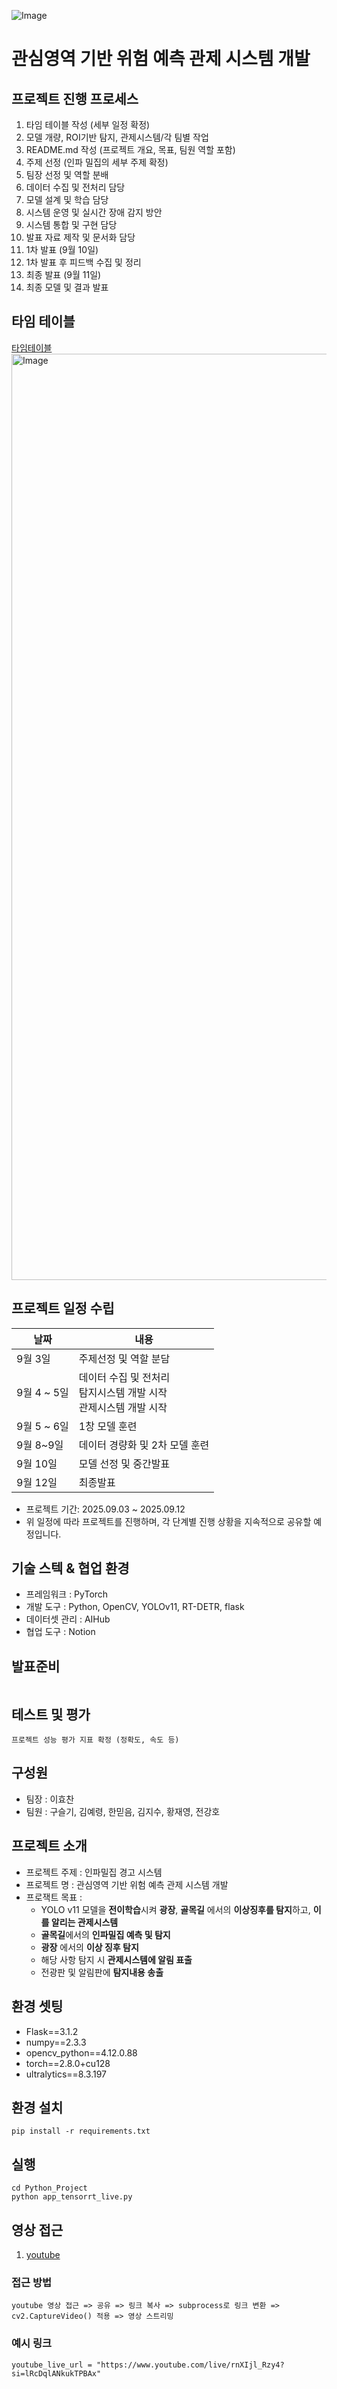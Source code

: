 
![Image](https://github.com/user-attachments/assets/8d8920e4-aa4b-4c25-9046-c3aa9a5f6cf7)
# 관심영역 기반 위험 예측 관제 시스템 개발

## 프로젝트 진행 프로세스

1. 타임 테이블 작성 (세부 일정 확정)
2. 모델 개량, ROI기반 탐지, 관제시스템/각 팀별 작업
3. README.md 작성 (프로젝트 개요, 목표, 팀원 역할 포함)
4. 주제 선정 (인파 밀집의 세부 주제 확정)
5. 팀장 선정 및 역할 분배
6. 데이터 수집 및 전처리 담당
7. 모델 설계 및 학습 담당
8. 시스템 운영 및 실시간 장애 감지 방안
9. 시스템 통합 및 구현 담당
10. 발표 자료 제작 및 문서화 담당
11. 1차 발표 (9월 10일)
12. 1차 발표 후 피드백 수집 및 정리
13. 최종 발표 (9월 11일)
14. 최종 모델 및 결과 발표

## 타임 테이블
[타임테이블](https://www.notion.so/2683c414e0cc802f80ebcb913700dbee?v=2683c414e0cc802da810000c5abdc096&source)
<img width="960" height="1482" alt="Image" src="https://github.com/user-attachments/assets/eb7b2e1f-28da-4528-8005-50b17e7ffdaa" />
## 프로젝트 일정 수립
| 날짜 | 내용 |
|--|--|
| 9월 3일 | 주제선정 및 역할 분담 |
| 9월 4 ~ 5일 | 데이터 수집 및 전처리<br>탐지시스템 개발 시작 <br>관제시스템 개발 시작 |
| 9월 5 ~ 6일 | 1창 모델 훈련 |
| 9월 8~9일 |데이터 경량화 및 2차 모델 훈련|
| 9월 10일 | 모델 선정 및 중간발표 |
| 9월 12일 | 최종발표 |

- 프로젝트 기간: 2025.09.03 ~ 2025.09.12
- 위 일정에 따라 프로젝트를 진행하며, 각 단계별 진행 상황을 지속적으로 공유할 예정입니다.

## 기술 스텍 & 협업 환경

- 프레임워크 : PyTorch
- 개발 도구 : Python, OpenCV, YOLOv11, RT-DETR, flask
- 데이터셋 관리 : AIHub
- 협업 도구 : Notion


## 발표준비
```

```

## 테스트 및 평가
```
프로젝트 성능 평가 지표 확정 (정확도, 속도 등)
```

## 구성원
- 팀장 : 이효찬
- 팀원 : 구슬기, 김예령, 한믿음, 김지수, 황재영, 전강호


## 프로젝트 소개

- 프로젝트 주제 : 인파밀집 경고 시스템
- 프로젝트 명 : 관심영역 기반 위험 예측 관제 시스템 개발
- 프로잭트 목표 :
   - YOLO v11 모델을 **전이학습**시켜 **광장**, **골목길** 에서의 **이상징후를 탐지**하고, **이를 알리는 관제시스템**
   - **골목길**에서의 **인파밀집 예측 및 탐지**
   - **광장** 에서의 **이상 징후 탐지**
   - 해당 사항 탐지 시 **관제시스템에 알림 표출**
   - 전광판 및 알림판에 **탐지내용 송출**
  
## 환경 셋팅

- Flask==3.1.2
- numpy==2.3.3
- opencv_python==4.12.0.88
- torch==2.8.0+cu128
- ultralytics==8.3.197


## 환경 설치
```
pip install -r requirements.txt
```

## 실행
```
cd Python_Project
python app_tensorrt_live.py
```

## 영상 접근
1. [youtube](https://www.youtube.com/live/rnXIjl_Rzy4?si=lRcDqlANkukTPBAx)
   
### 접근 방법
```
youtube 영상 접근 => 공유 => 링크 복사 => subprocess로 링크 변환 => cv2.CaptureVideo() 적용 => 영상 스트리밍
```

### 예시 링크
```
youtube_live_url = "https://www.youtube.com/live/rnXIjl_Rzy4?si=lRcDqlANkukTPBAx"
```
